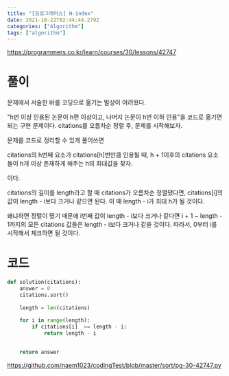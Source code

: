 ```yaml
---
title: "[프로그래머스] H-index"
date: 2021-10-22T02:44:44.279Z
categories: ["Algorithm"]
tags: ["algorithm"]
---
```

https://programmers.co.kr/learn/courses/30/lessons/42747

# 풀이
문제에서 서술한 바를 코딩으로 옮기는 발상이 어려웠다.

"h번 이상 인용된 논문이 h편 이상이고, 나머지 논문이 h번 이하 인용"을 코드로 옮기면 되는 구현 문제이다. citations를 오름차순 정렬 후, 문제를 시작해보자.

문제를 코드로 정리할 수 있게 풀어쓰면
>
citations의 h번째 요소가 citations[h]번만큼 인용될 때, h + 1이후의 citations 요소들이 h개 이상 존재하게 해주는 h의 최대값을 찾자.

이다.

citations의 길이를 length라고 할 때 citations가 오름차순 정렬됐다면, citations[i]의 값이 length - i보다 크거나 같으면 된다. 이 때 length - i가 최대 h가 될 것이다. 

왜냐하면 정렬이 됐기 때문에 i번째 값이 length - i보다 크거나 같다면 i + 1 ~ length - 1까지의 모든 citations 값들은 length - i보다 크거나 같을 것이다. 따라서, 0부터 i를 시작해서 체크하면 될 것이다.


# 코드
```py
def solution(citations):
    answer = 0
    citations.sort()
    
    length = len(citations)
    
    for i in range(length):
        if citations[i]  >= length - i:
            return length - i

            
    return answer
```
https://github.com/naem1023/codingTest/blob/master/sort/pg-30-42747.py


